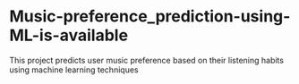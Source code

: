 # Music-preference_prediction-using-ML-is-available
This project predicts user music preference based on their listening habits using machine learning techniques
